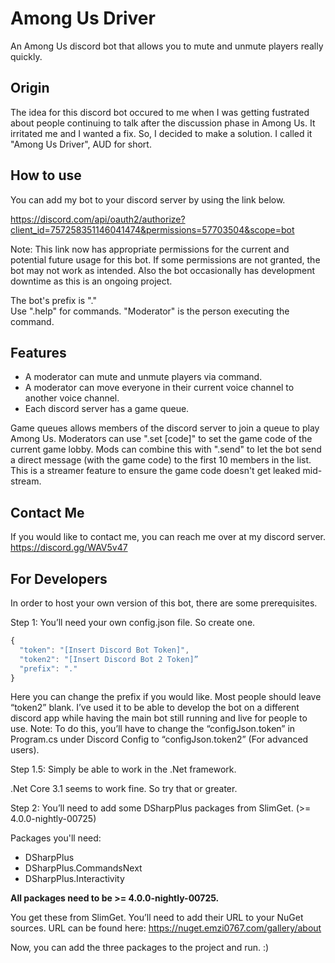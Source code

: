 # Among Us Driver
An Among Us discord bot that allows you to mute and unmute players really quickly.

Origin
-----------

The idea for this discord bot occured to me when I was getting fustrated about people continuing to talk after the discussion phase in Among Us. It irritated me and I wanted a fix. So, I decided to make a solution. I called it "Among Us Driver", AUD for short.

How to use
-----------
You can add my bot to your discord server by using the link below.

https://discord.com/api/oauth2/authorize?client_id=757258351146041474&permissions=57703504&scope=bot

Note: This link now has appropriate permissions for the current and potential future usage for this bot. If some permissions are not granted, the bot may not work as intended. Also the bot occasionally has development downtime as this is an ongoing project.

The bot's prefix is "."  
Use ".help" for commands. 
"Moderator" is the person executing the command.

Features
-----------
* A moderator can mute and unmute players via command.
* A moderator can move everyone in their current voice channel to another voice channel.
* Each discord server has a game queue.

Game queues allows members of the discord server to join a queue to play Among Us. Moderators can use ".set [code]" to set the game code of the current game lobby. Mods can combine this with ".send" to let the bot send a direct message (with the game code) to the first 10 members in the list. This is a streamer feature to ensure the game code doesn't get leaked mid-stream. 

Contact Me
-----------
If you would like to contact me, you can reach me over at my discord server. https://discord.gg/WAV5v47

For Developers
-----------
In order to host your own version of this bot, there are some prerequisites. 

Step 1: You’ll need your own config.json file. So create one.

```javascript
{
  "token": "[Insert Discord Bot Token]",
  "token2": "[Insert Discord Bot 2 Token]”
  "prefix": "."
}
```

Here you can change the prefix if you would like. Most people should leave “token2” blank. I’ve used it to be able to develop the bot on a different discord app while having the main bot still running and live for people to use. Note: To do this, you’ll have to change the “configJson.token” in Program.cs under Discord Config to “configJson.token2” (For advanced users). 

Step 1.5: Simply be able to work in the .Net framework.

.Net Core 3.1 seems to work fine. So try that or greater.

Step 2: You’ll need to add some DSharpPlus packages from SlimGet. 
(>= 4.0.0-nightly-00725) 

Packages you'll need:
* DSharpPlus
* DSharpPlus.CommandsNext
* DSharpPlus.Interactivity

**All packages need to be >= 4.0.0-nightly-00725.**

You get these from SlimGet. You’ll need to add their URL to your NuGet sources. URL can be found here: https://nuget.emzi0767.com/gallery/about

Now, you can add the three packages to the project and run. :)

